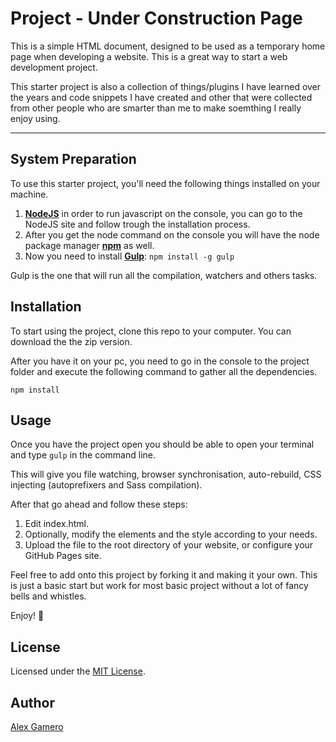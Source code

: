 #  Project - Under Construction Page

This is a simple HTML document, designed to be used as a temporary home page when developing a website. This is a great way to start a web development project.

This starter project is also a collection of things/plugins I have learned over the years and code snippets I have created and other that were collected from other people who are smarter than me to make soemthing I really enjoy using.

***
## System Preparation

To use this starter project, you'll need the following things installed on your machine.

1. [**NodeJS**](https://nodejs.org/en/) in order to run javascript on the console, you can go to the NodeJS site and follow trough the installation process.
2. After you get the node command on the console you will have the node package manager [**npm**](https://www.npmjs.com/get-npm) as well.
3. Now you need to install [**Gulp**](https://github.com/gulpjs/gulp): `npm install -g gulp`

Gulp is the one that will run all the compilation, watchers and others tasks.

## Installation
To start using the project, clone this repo to your computer. You can download the the zip version.

After you have it on your pc, you need to go in the console to the project folder and execute the following command to gather all the dependencies.

`npm install`

## Usage
Once you have the project open you should be able to open your terminal and type `gulp` in the command line.

This will give you file watching, browser synchronisation, auto-rebuild, CSS injecting (autoprefixers and Sass compilation).

After that go ahead and follow these steps:

1. Edit index.html.
2. Optionally, modify the elements and the style according to your needs.
3. Upload the file to the root directory of your website, or configure your GitHub Pages site.

Feel free to add onto this project by forking it and making it your own. This is just a basic start but work for most basic project without a lot of fancy bells and whistles.

Enjoy! :metal:

## License

Licensed under the [MIT License](https://opensource.org/licenses/MIT).

## Author

[Alex Gamero](http://ag-webdesign.com)

